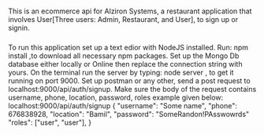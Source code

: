 ####
This is an ecommerce api for Alziron Systems, a restaurant application that involves User[Three users: Admin, Restaurant, and User], to sign up or signin.
###
To run this application set up a text edior with NodeJS installed.
Run: npm install ,to download all necessary npm packages.
Set up the Mongo Db database either locally or Online then replace the connection string with yours.
On the terminal run the server by typing: node server , to get it running on port 9000.
Set up postman or any other, send a post request to localhost:9000/api/auth/signup. Make sure the body of the request contains username, phone, location, password, roles example given below:
localhost:9000/api/auth/signup
{
    "username": "Some name",
    "phone": 676838928,
    "location": "Bamil",
    "password": "SomeRandon!PAsswowrds"
    "roles": ["user", "user"],
}


